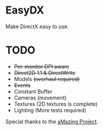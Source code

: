 # EasyDX
Make DirectX easy to use.

# TODO

* ~~Per-monitor DPI aware~~
* ~~Direct2D 1.1 & DirectWrite~~
* Models ~~(overhaul required)~~
* ~~Events~~
* Constant Buffer
* Cameras (movement)
* Textures (2D textures is complete)
* Lighting (More tests required)

Special thanks to the [aMazing Project](https://github.com/AntiMoron/aMazing).